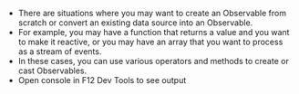 - There are situations where you may want to create an Observable from scratch or convert an existing data source into an Observable. 
- For example, you may have a function that returns a value and you want to make it reactive, or you may have an array that you want to process as a stream of events. 
- In these cases, you can use various operators and methods to create or cast Observables.
- Open console in F12 Dev Tools to see output